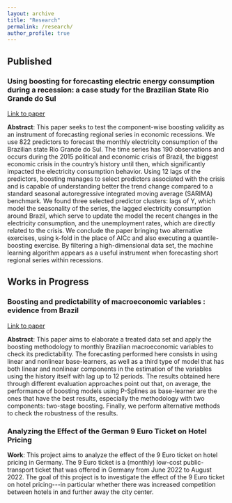 ```yaml
---
layout: archive
title: "Research"
permalink: /research/
author_profile: true
---
```

## Published

### Using boosting for forecasting electric energy consumption during a recession: a case study for the Brazilian State Rio Grande do Sul

[Link to paper](https://link.springer.com/article/10.1007/s12076-021-00268-3)
<br/>

**Abstract**: This paper seeks to test the component-wise boosting validity as an instrument of forecasting regional series in economic recessions. We use 822 predictors to forecast the monthly electricity consumption of the Brazilian state Rio Grande do Sul. The time series has 190 observations and occurs during the 2015 political and economic crisis of Brazil, the biggest economic crisis in the country’s history until then, which significantly impacted the electricity consumption behavior. Using 12 lags of the predictors, boosting manages to select predictors associated with the crisis and is capable of understanding better the trend change compared to a standard seasonal autoregressive integrated moving average (SARIMA) benchmark. We found three selected predictor clusters: lags of Y, which model the seasonality of the series, the lagged electricity consumption around Brazil, which serve to update the model the recent changes in the electricity consumption, and the unemployment rates, which are directly related to the crisis. We conclude the paper bringing two alternative exercises, using k-fold in the place of AICc and also executing a quantile-boosting exercise. By filtering a high-dimensional data set, the machine learning algorithm appears as a useful instrument when forecasting short regional series within recessions.

## Works in Progress
### Boosting and predictability of macroeconomic variables : evidence from Brazil
[Link to paper](https://www.lume.ufrgs.br/handle/10183/239834)
<br/>

**Abstract**:   This paper aims to elaborate a treated data set and apply the boosting methodology to monthly Brazilian macroeconomic variables to check its predictability. The forecasting performed here consists in using linear and nonlinear base-learners, as well as a third type of model that has both linear and nonlinear components in the estimation of the variables using the history itself with lag up to 12 periods. The results obtained here through different evaluation approaches point out that, on average, the performance of boosting models using P-Splines as base-learner are the ones that have the best results, especially the methodology with two components: two-stage boosting. Finally, we perform alternative methods to check the robustness of the results.

### Analyzing the Effect of the German 9 Euro Ticket on Hotel Pricing

**Work**:   This project aims to analyze the effect of the 9 Euro ticket on hotel pricing in Germany. The 9 Euro ticket is a (monthly) low-cost public-transport ticket that was offered in Germany from June 2022 to August 2022. The goal of this project is to investigate the effect of the 9 Euro ticket on hotel pricing---in particular whether there was increased competition between hotels in and further away the city center.